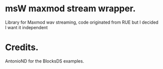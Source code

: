 # msW maxmod stream wrapper.
Library for Maxmod wav streaming, code originated from RUE but I decided I want it independent

# Credits.
AntonioND for the BlocksDS examples.